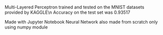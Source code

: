 Multi-Layered Perceptron trained and tested on the MNIST datasets provided by KAGGLE\n
Accuracy on the test set was 0.93517

Made with Jupyter Notebook
Neural Network also made from scratch only using numpy module
